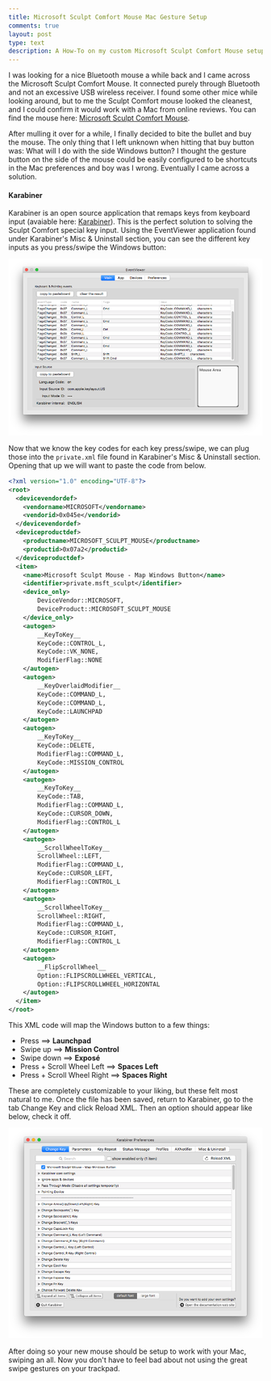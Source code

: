 ```yaml
---
title: Microsoft Sculpt Comfort Mouse Mac Gesture Setup
comments: true
layout: post
type: text
description: A How-To on my custom Microsoft Sculpt Comfort Mouse setup for Macs using Karabiner.
---
```


I was looking for a nice Bluetooth mouse a while back and I came across the Microsoft Sculpt Comfort Mouse. It connected purely through Bluetooth and not an excessive USB wireless receiver. I found some other mice while looking around, but to me the Sculpt Comfort mouse looked the cleanest, and I could confirm it would work with a Mac from online reviews. You can find the mouse here: [Microsoft Sculpt Comfort Mouse](https://www.microsoft.com/accessories/en-us/products/mice/sculpt-comfort-mouse/h3s-00003).

After mulling it over for a while, I finally decided to bite the bullet and buy the mouse. The only thing that I left unknown when hitting that buy button was: What will I do with the side Windows button? I thought the gesture button on the side of the mouse could be easily configured to be shortcuts in the Mac preferences and boy was I wrong. Eventually I came across a solution. 

#### Karabiner
Karabiner is an open source application that remaps keys from keyboard input (avaiable here: [Karabiner](https://github.com/tekezo/Karabiner)). This is the perfect solution to solving the Sculpt Comfort special key input. Using the EventViewer application found under Karabiner's Misc & Uninstall section, you can see the different key inputs as you press/swipe the Windows button: 

![](/img/msmouse/eventviewer.png)

Now that we know the key codes for each key press/swipe, we can plug those into the `private.xml` file found in Karabiner's Misc & Uninstall section. Opening that up we will want to paste the code from below. 

```xml
<?xml version="1.0" encoding="UTF-8"?>
<root>
  <devicevendordef>
    <vendorname>MICROSOFT</vendorname>
    <vendorid>0x045e</vendorid>
  </devicevendordef>
  <deviceproductdef>
    <productname>MICROSOFT_SCULPT_MOUSE</productname>
    <productid>0x07a2</productid>
  </deviceproductdef>
  <item>
    <name>Microsoft Sculpt Mouse - Map Windows Button</name>
    <identifier>private.msft_sculpt</identifier>
    <device_only>
        DeviceVendor::MICROSOFT, 
        DeviceProduct::MICROSOFT_SCULPT_MOUSE
    </device_only>
    <autogen>
        __KeyToKey__
        KeyCode::CONTROL_L,
        KeyCode::VK_NONE,
        ModifierFlag::NONE
    </autogen>
    <autogen>
        __KeyOverlaidModifier__
        KeyCode::COMMAND_L,
        KeyCode::COMMAND_L,
        KeyCode::LAUNCHPAD
    </autogen>
    <autogen>
        __KeyToKey__
        KeyCode::DELETE,
        ModifierFlag::COMMAND_L,
        KeyCode::MISSION_CONTROL
    </autogen>
    <autogen>
        __KeyToKey__
        KeyCode::TAB,
        ModifierFlag::COMMAND_L,
        KeyCode::CURSOR_DOWN,
        ModifierFlag::CONTROL_L
    </autogen>
    <autogen>
        __ScrollWheelToKey__
        ScrollWheel::LEFT,
        ModifierFlag::COMMAND_L,
        KeyCode::CURSOR_LEFT,
        ModifierFlag::CONTROL_L
    </autogen>
    <autogen>
        __ScrollWheelToKey__
        ScrollWheel::RIGHT,
        ModifierFlag::COMMAND_L,
        KeyCode::CURSOR_RIGHT,
        ModifierFlag::CONTROL_L
    </autogen>
    <autogen>
        __FlipScrollWheel__
        Option::FLIPSCROLLWHEEL_VERTICAL,
        Option::FLIPSCROLLWHEEL_HORIZONTAL
    </autogen>
  </item>
</root>
```

This XML code will map the Windows button to a few things: 

- Press ==> **Launchpad**
- Swipe up ==> **Mission Control**
- Swipe down ==> **Exposé**
- Press + Scroll Wheel Left ==> **Spaces Left**
- Press + Scroll Wheel Right ==> **Spaces Right**

These are completely customizable to your liking, but these felt most natural to me. Once the file has been saved, return to Karabiner, go to the tab Change Key and click Reload XML. Then an option should appear like below, check it off. 

![](/img/msmouse/changekey.png)

After doing so your new mouse should be setup to work with your Mac, swiping an all. Now you don't have to feel bad about not using the great swipe gestures on your trackpad. 